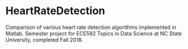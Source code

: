 # HeartRateDetection
Comparison of various heart rate detection algorithms implemented in Matlab.  Semester project for ECE592 Topics in Data Science at NC State University, completed Fall 2018.
